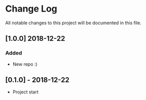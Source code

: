 # Change Log
All notable changes to this project will be documented in this file.

## [1.0.0] 2018-12-22
### Added
- New repo :)

## [0.1.0] - 2018-12-22
- Project start
